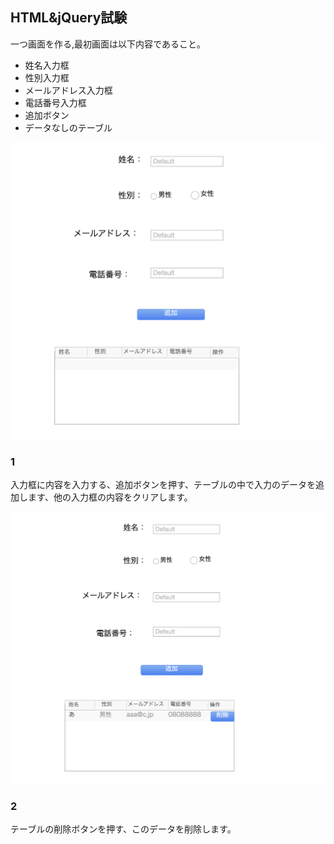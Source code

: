 ## HTML&jQuery試験

一つ画面を作る,最初画面は以下内容であること。

* 姓名入力框
* 性別入力框
* メールアドレス入力框
* 電話番号入力框
* 追加ボタン
* データなしのテーブル

![image](assets/a.png)


### 1
入力框に内容を入力する、追加ボタンを押す、テーブルの中で入力のデータを追加します、他の入力框の内容をクリアします。

![image](assets/b.png)

### 2
テーブルの削除ボタンを押す、このデータを削除します。
